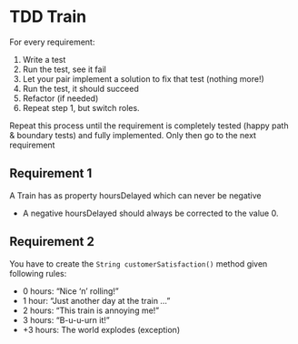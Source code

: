 # TDD Train

For every requirement:
1. Write a test
2. Run the test, see it fail
3. Let your pair implement a solution to fix that test (nothing more!)
4. Run the test, it should succeed
5. Refactor (if needed)
6. Repeat step 1, but switch roles. 

Repeat this process until the requirement is completely tested (happy path & boundary tests) and fully implemented.
Only then go to the next requirement

## Requirement 1
A Train has as property hoursDelayed which can never be negative
- A negative hoursDelayed should always be corrected to the value 0.

## Requirement 2
You have to create the `String customerSatisfaction()` method given following rules:
- 0 hours: 	“Nice ‘n’ rolling!”
- 1 hour:	“Just another day at the train …”
- 2 hours: 	“This train is annoying me!”
- 3 hours: 	“B-u-u-urn it!”
- +3 hours:	 The world explodes (exception)


